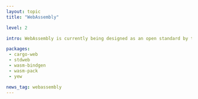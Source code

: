 ```yaml
---
layout: topic
title: "WebAssembly"

level: 2

intro: WebAssembly is currently being designed as an open standard by the W3C Community Group that includes representatives from all major browsers.

packages:
 - cargo-web
 - stdweb
 - wasm-bindgen
 - wasm-pack
 - yew

news_tag: webassembly
---
```

